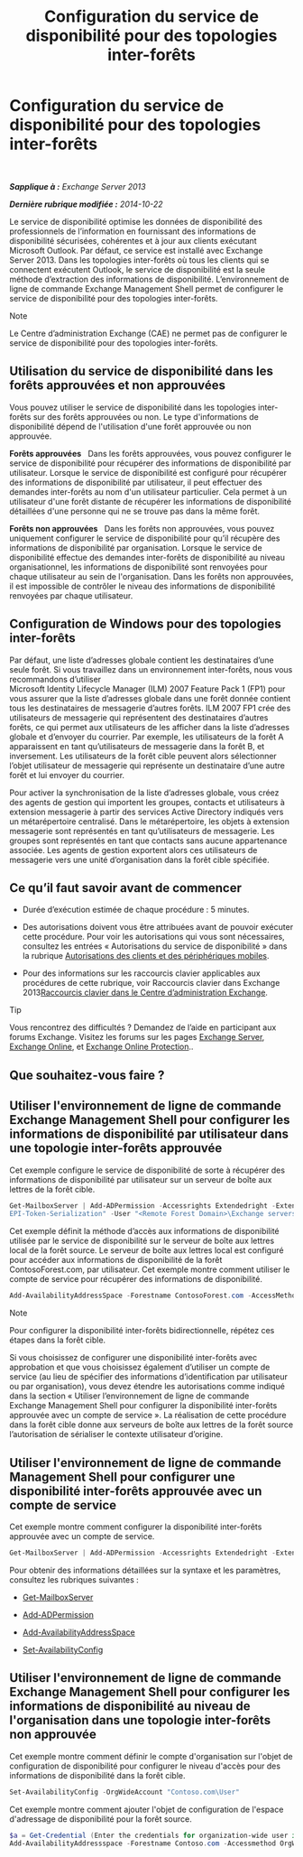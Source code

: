 ﻿---
title: 'Configuration du service de disponibilité pour des topologies inter-forêts'
TOCTitle: Configuration du service de disponibilité pour des topologies inter-forêts
ms:assetid: f1e7d407-f0d3-47a7-8cc3-03c5980445d5
ms:mtpsurl: https://technet.microsoft.com/fr-fr/library/Bb125182(v=EXCHG.150)
ms:contentKeyID: 52063023
ms.date: 04/24/2018
mtps_version: v=EXCHG.150
ms.translationtype: HT
---

# Configuration du service de disponibilité pour des topologies inter-forêts

 

_**Sapplique à :** Exchange Server 2013_

_**Dernière rubrique modifiée :** 2014-10-22_

Le service de disponibilité optimise les données de disponibilité des professionnels de l’information en fournissant des informations de disponibilité sécurisées, cohérentes et à jour aux clients exécutant Microsoft Outlook. Par défaut, ce service est installé avec Exchange Server 2013. Dans les topologies inter-forêts où tous les clients qui se connectent exécutent Outlook, le service de disponibilité est la seule méthode d’extraction des informations de disponibilité. L’environnement de ligne de commande Exchange Management Shell permet de configurer le service de disponibilité pour des topologies inter-forêts.

> [!NOTE]
> Le Centre d’administration Exchange (CAE) ne permet pas de configurer le service de disponibilité pour des topologies inter-forêts.


## Utilisation du service de disponibilité dans les forêts approuvées et non approuvées

Vous pouvez utiliser le service de disponibilité dans les topologies inter-forêts sur des forêts approuvées ou non. Le type d'informations de disponibilité dépend de l'utilisation d'une forêt approuvée ou non approuvée.

**Forêts approuvées**   Dans les forêts approuvées, vous pouvez configurer le service de disponibilité pour récupérer des informations de disponibilité par utilisateur. Lorsque le service de disponibilité est configuré pour récupérer des informations de disponibilité par utilisateur, il peut effectuer des demandes inter-forêts au nom d'un utilisateur particulier. Cela permet à un utilisateur d'une forêt distante de récupérer les informations de disponibilité détaillées d'une personne qui ne se trouve pas dans la même forêt.

**Forêts non approuvées**   Dans les forêts non approuvées, vous pouvez uniquement configurer le service de disponibilité pour qu’il récupère des informations de disponibilité par organisation. Lorsque le service de disponibilité effectue des demandes inter-forêts de disponibilité au niveau organisationnel, les informations de disponibilité sont renvoyées pour chaque utilisateur au sein de l'organisation. Dans les forêts non approuvées, il est impossible de contrôler le niveau des informations de disponibilité renvoyées par chaque utilisateur.

## Configuration de Windows pour des topologies inter-forêts

Par défaut, une liste d’adresses globale contient les destinataires d’une seule forêt. Si vous travaillez dans un environnement inter-forêts, nous vous recommandons d’utiliser Microsoft Identity Lifecycle Manager (ILM) 2007 Feature Pack 1 (FP1) pour vous assurer que la liste d’adresses globale dans une forêt donnée contient tous les destinataires de messagerie d’autres forêts. ILM 2007 FP1 crée des utilisateurs de messagerie qui représentent des destinataires d’autres forêts, ce qui permet aux utilisateurs de les afficher dans la liste d’adresses globale et d’envoyer du courrier. Par exemple, les utilisateurs de la forêt A apparaissent en tant qu’utilisateurs de messagerie dans la forêt B, et inversement. Les utilisateurs de la forêt cible peuvent alors sélectionner l’objet utilisateur de messagerie qui représente un destinataire d’une autre forêt et lui envoyer du courrier.

Pour activer la synchronisation de la liste d’adresses globale, vous créez des agents de gestion qui importent les groupes, contacts et utilisateurs à extension messagerie à partir des services Active Directory indiqués vers un métarépertoire centralisé. Dans le métarépertoire, les objets à extension messagerie sont représentés en tant qu’utilisateurs de messagerie. Les groupes sont représentés en tant que contacts sans aucune appartenance associée. Les agents de gestion exportent alors ces utilisateurs de messagerie vers une unité d’organisation dans la forêt cible spécifiée.

## Ce qu’il faut savoir avant de commencer

  - Durée d’exécution estimée de chaque procédure : 5 minutes.

  - Des autorisations doivent vous être attribuées avant de pouvoir exécuter cette procédure. Pour voir les autorisations qui vous sont nécessaires, consultez les entrées « Autorisations du service de disponibilité » dans la rubrique [Autorisations des clients et des périphériques mobiles](clients-and-mobile-devices-permissions-exchange-2013-help.md).

  - Pour des informations sur les raccourcis clavier applicables aux procédures de cette rubrique, voir Raccourcis clavier dans Exchange 2013[Raccourcis clavier dans le Centre d’administration Exchange](keyboard-shortcuts-in-the-exchange-admin-center-exchange-online-protection-help.md).

> [!TIP]
> Vous rencontrez des difficultés ? Demandez de l’aide en participant aux forums Exchange. Visitez les forums sur les pages <a href="https://go.microsoft.com/fwlink/p/?linkid=60612">Exchange Server</a>, <a href="https://go.microsoft.com/fwlink/p/?linkid=267542">Exchange Online</a>, et <a href="https://go.microsoft.com/fwlink/p/?linkid=285351">Exchange Online Protection</a>..


## Que souhaitez-vous faire ?

## Utiliser l'environnement de ligne de commande Exchange Management Shell pour configurer les informations de disponibilité par utilisateur dans une topologie inter-forêts approuvée

Cet exemple configure le service de disponibilité de sorte à récupérer des informations de disponibilité par utilisateur sur un serveur de boîte aux lettres de la forêt cible.

```powershell
Get-MailboxServer | Add-ADPermission -Accessrights Extendedright -Extendedrights "ms-Exch-
EPI-Token-Serialization" -User "<Remote Forest Domain>\Exchange servers"
```

Cet exemple définit la méthode d’accès aux informations de disponibilité utilisée par le service de disponibilité sur le serveur de boîte aux lettres local de la forêt source. Le serveur de boîte aux lettres local est configuré pour accéder aux informations de disponibilité de la forêt ContosoForest.com, par utilisateur. Cet exemple montre comment utiliser le compte de service pour récupérer des informations de disponibilité.

```powershell
Add-AvailabilityAddressSpace -Forestname ContosoForest.com -AccessMethod PerUserFB -UseServiceAccount:$true
```

> [!NOTE]
> Pour configurer la disponibilité inter-forêts bidirectionnelle, répétez ces étapes dans la forêt cible.


Si vous choisissez de configurer une disponibilité inter-forêts avec approbation et que vous choisissez également d’utiliser un compte de service (au lieu de spécifier des informations d’identification par utilisateur ou par organisation), vous devez étendre les autorisations comme indiqué dans la section « Utiliser l’environnement de ligne de commande Exchange Management Shell pour configurer la disponibilité inter-forêts approuvée avec un compte de service ». La réalisation de cette procédure dans la forêt cible donne aux serveurs de boîte aux lettres de la forêt source l’autorisation de sérialiser le contexte utilisateur d’origine.

## Utiliser l'environnement de ligne de commande Management Shell pour configurer une disponibilité inter-forêts approuvée avec un compte de service

Cet exemple montre comment configurer la disponibilité inter-forêts approuvée avec un compte de service.

```powershell
Get-MailboxServer | Add-ADPermission -Accessrights Extendedright -Extendedright "ms-Exch-EPI-Token-Serialization" -User "<Remote Forest Domain>\Exchange servers"
```

Pour obtenir des informations détaillées sur la syntaxe et les paramètres, consultez les rubriques suivantes :

  - [Get-MailboxServer](https://technet.microsoft.com/fr-fr/library/bb123539\(v=exchg.150\))

  - [Add-ADPermission](https://technet.microsoft.com/fr-fr/library/bb124403\(v=exchg.150\))

  - [Add-AvailabilityAddressSpace](https://technet.microsoft.com/fr-fr/library/bb124122\(v=exchg.150\))

  - [Set-AvailabilityConfig](https://technet.microsoft.com/fr-fr/library/bb124103\(v=exchg.150\))

## Utiliser l'environnement de ligne de commande Exchange Management Shell pour configurer les informations de disponibilité au niveau de l'organisation dans une topologie inter-forêts non approuvée

Cet exemple montre comment définir le compte d'organisation sur l'objet de configuration de disponibilité pour configurer le niveau d'accès pour des informations de disponibilité dans la forêt cible.

```powershell
Set-AvailabilityConfig -OrgWideAccount "Contoso.com\User"
```

Cet exemple montre comment ajouter l'objet de configuration de l'espace d'adressage de disponibilité pour la forêt source.

```powershell
$a = Get-Credential (Enter the credentials for organization-wide user in Contoso.com domain)
Add-AvailabilityAddressspace -Forestname Contoso.com -Accessmethod OrgWideFB -Credential:$a
```

